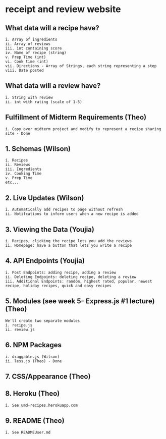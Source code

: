 # receipt and review website

## What data will a recipe have?
    i. Array of ingredients
    ii. Array of reviews
    iii. int containing score
    iv. Name of recipe (string)
    v. Prep Time (int)
    vi. Cook time (int)
    vii. Directions - Array of Strings, each string representing a step
    viii. Date posted
## What data will a review have? 
    i. String with review
    ii. int with rating (scale of 1-5)
## Fulfillment of Midterm Requirements (Theo)
    i. Copy over midterm project and modify to represent a recipe sharing site - Done
## 1. Schemas (Wilson)
    i. Recipes
    ii. Reviews
    iii. Ingredients
    iv. Cooking Time
    v. Prep Time
    etc...
## 2. Live Updates (Wilson)
    i. Automatically add recipes to page without refresh
    ii. Notifcations to inform users when a new recipe is added

## 3. Viewing the Data (Youjia)
    i. Recipes, clicking the recipe lets you add the reviews
    ii. Homepage: have a button that lets you write a recipe
## 4. API Endpoints (Youjia)
    i. Post Endpoints: adding recipe, adding a review
    ii. Deleting Endpoints: deleting recipe, deleting a review
    iii. Additional Endpoints: random, highest rated, popular, newest recipe, holiday recipes, quick and easy recipes 
## 5. Modules (see week 5- Express.js #1 lecture) (Theo)
    We'll create two separate modules
    i. recipe.js
    ii. review.js
## 6. NPM Packages
    i. draggable.js (Wilson)
    ii. less.js (Theo) - Done
## 7. CSS/Appearance (Theo)

## 8. Heroku (Theo)
    i. See umd-recipes.herokuapp.com
## 9. README (Theo)
    i. See READMEUser.md
